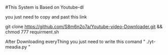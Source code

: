 #This System is Based on Youtube-dl


you just need to copy and past this link

git clone https://github.com/S8m6n2o7a/Youtube-video-Downloader.git && chmod 777 requirment.sh

After Downloading everyThing you just need to write this comand " ./yt-meadia.py "
